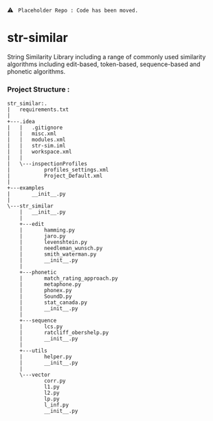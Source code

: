 
:warning: ``` Placeholder Repo : Code has been moved.```

# str-similar
String Similarity Library including a range of commonly used similarity algorithms including edit-based, token-based, sequence-based and phonetic algorithms.

### Project Structure :
```
str_similar:.
|   requirements.txt
|
+---.idea
|   |   .gitignore
|   |   misc.xml
|   |   modules.xml
|   |   str-sim.iml
|   |   workspace.xml
|   |
|   \---inspectionProfiles
|           profiles_settings.xml
|           Project_Default.xml
|
+---examples
|       __init__.py
|
\---str_similar
    |   __init__.py
    |
    +---edit
    |       hamming.py
    |       jaro.py
    |       levenshtein.py
    |       needleman_wunsch.py
    |       smith_waterman.py
    |       __init__.py
    |
    +---phonetic
    |       match_rating_approach.py
    |       metaphone.py
    |       phonex.py
    |       SoundD.py
    |       stat_canada.py
    |       __init__.py
    |
    +---sequence
    |       lcs.py
    |       ratcliff_obershelp.py
    |       __init__.py
    |
    +---utils
    |       helper.py
    |       __init__.py
    |
    \---vector
            corr.py
            l1.py
            l2.py
            lp.py
            l_inf.py
            __init__.py
```

